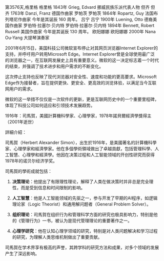 第3576天,格里格
格里格 1843年
Grieg, Edvard 挪威民族乐派代表人物
但齐
但齐 1763年
Danzi, Franz 德国作曲家
罗帕茨
罗帕茨 1864年
Ropartz, Guy 法国布列塔尼作曲家
今年是其诞辰 160 周年。
吕宁
吕宁 1900年
Luening, Otto 德裔美国作曲家
罗伯特·拉塞尔·贝内特
罗伯特·拉塞尔·贝内特 1894年
Bennett, Robert Russell 美国作曲家
今年是其诞辰 130 周年。
欧阳娜娜
欧阳娜娜 2000年
Nana Ou-Yang 大提琴演奏家

2001年6月15日，美国科技公司微软宣布停止对其网页浏览器Internet Explorer的支持，并呼吁用户转用Microsoft Edge。Internet Explorer曾是全球使用最广泛的浏览器之一，在互联网发展史上具有重要意义。微软的这一决定标志着一个时代的结束，并强调了技术进步和用户需求的不断变化。

这次停止支持也反映了现代浏览器对安全性、速度和功能的更高要求。Microsoft Edge作为接替者，旨在提供更快、更安全、更高效的浏览体验，以满足当今互联网用户的需求。

微软的这一举措不仅仅是一次软件的更新，更是互联网历史中的一个重要里程碑，体现了科技公司如何适应和引领技术发展趋势。


1916年：司馬賀，美國計算機科學家、心理學家，1978年諾貝爾經濟學獎得主（2001年逝世）

詳細介紹：

司馬賀（Herbert Alexander Simon），出生於1916年，是美國著名的計算機科學家、心理學家和經濟學家。他在多個學術領域做出了卓越貢獻，包括管理科學、人工智慧、心理學和經濟學。他因在决策过程和人工智能领域的开创性研究而获得1978年的诺贝尔经济学奖。

司馬賀的學術成就包括：

1. **决策理论**：他提出了有限理性理论，解释了人类在做决策时并非总是完全理性，而是受到信息和时间限制的影响。

2. **人工智慧**：他是人工智能领域的先驱之一，参与开发了早期的AI程序，如逻辑理论家（Logic Theorist）和通用解问题者（General Problem Solver）。

3. **组织理论**：司馬賀在组织行为和管理科学方面的研究也极具影响力，特别是他的《管理行为》一书，被认为是现代管理理论的重要著作之一。

4. **心理学研究**：他在认知心理学领域的研究，特别是对人类问题解决和学习过程的研究，为理解人类思维机制做出了重要贡献。

司馬賀在学术界享有极高的声誉，其跨学科的研究方法和成果，对多个领域的发展产生了深远影响。